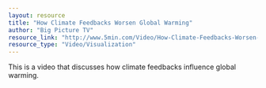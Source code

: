 ```yaml
---
layout: resource
title: "How Climate Feedbacks Worsen Global Warming"
author: "Big Picture TV"
resource_link: "http://www.5min.com/Video/How-Climate-Feedbacks-Worsen-Global-Warming-516923291"
resource_type: "Video/Visualization"
---
```


This is a video that discusses how climate feedbacks influence global warming.
